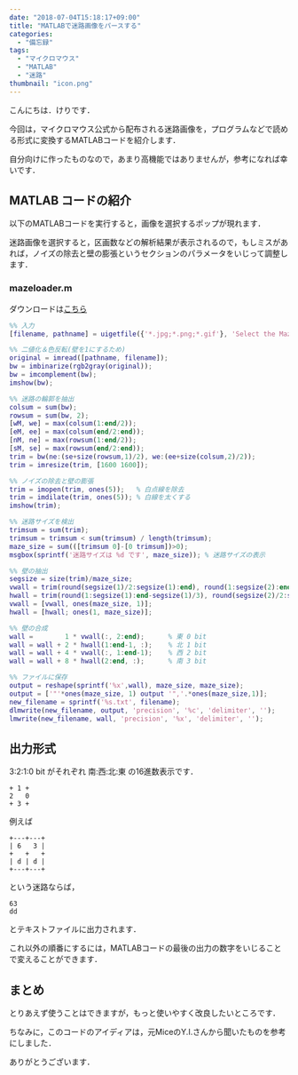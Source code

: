 ```yaml
---
date: "2018-07-04T15:18:17+09:00"
title: "MATLABで迷路画像をパースする"
categories:
  - "備忘録"
tags:
  - "マイクロマウス"
  - "MATLAB"
  - "迷路"
thumbnail: "icon.png"
---
```


こんにちは．けりです．

今回は，マイクロマウス公式から配布される迷路画像を，プログラムなどで読める形式に変換するMATLABコードを紹介します．

自分向けに作ったものなので，あまり高機能ではありませんが，参考になれば幸いです．

<!--more-->

## MATLAB コードの紹介

以下のMATLABコードを実行すると，画像を選択するポップが現れます．

迷路画像を選択すると，区画数などの解析結果が表示されるので，もしミスがあれば，ノイズの除去と壁の膨張というセクションのパラメータをいじって調整します．

### mazeloader.m

ダウンロードは[こちら](mazeloader.m)

```m
%% 入力
[filename, pathname] = uigetfile({'*.jpg;*.png;*.gif'}, 'Select the Maze Imgae');

%% 二値化＆色反転(壁を1にするため)
original = imread([pathname, filename]);
bw = imbinarize(rgb2gray(original));
bw = imcomplement(bw);
imshow(bw);

%% 迷路の輪郭を抽出
colsum = sum(bw);
rowsum = sum(bw, 2);
[wM, we] = max(colsum(1:end/2));
[eM, ee] = max(colsum(end/2:end));
[nM, ne] = max(rowsum(1:end/2));
[sM, se] = max(rowsum(end/2:end));
trim = bw(ne:(se+size(rowsum,1)/2), we:(ee+size(colsum,2)/2));
trim = imresize(trim, [1600 1600]);

%% ノイズの除去と壁の膨張
trim = imopen(trim, ones(5));   % 白点線を除去
trim = imdilate(trim, ones(5)); % 白線を太くする
imshow(trim);

%% 迷路サイズを検出
trimsum = sum(trim);
trimsum = trimsum < sum(trimsum) / length(trimsum);
maze_size = sum(([trimsum 0]-[0 trimsum])>0);
msgbox(sprintf('迷路サイズは %d です', maze_size)); % 迷路サイズの表示

%% 壁の抽出
segsize = size(trim)/maze_size;
vwall = trim(round(segsize(1)/2:segsize(1):end), round(1:segsize(2):end-segsize(2)/3));
hwall = trim(round(1:segsize(1):end-segsize(1)/3), round(segsize(2)/2:segsize(2):end));
vwall = [vwall, ones(maze_size, 1)];
hwall = [hwall; ones(1, maze_size)];

%% 壁の合成
wall =        1 * vwall(:, 2:end);      % 東 0 bit
wall = wall + 2 * hwall(1:end-1, :);    % 北 1 bit
wall = wall + 4 * vwall(:, 1:end-1);    % 西 2 bit
wall = wall + 8 * hwall(2:end, :);      % 南 3 bit

%% ファイルに保存
output = reshape(sprintf('%x',wall), maze_size, maze_size);
output = ['"'*ones(maze_size, 1) output '",'.*ones(maze_size,1)];
new_filename = sprintf('%s.txt', filename);
dlmwrite(new_filename, output, 'precision', '%c', 'delimiter', '');
lmwrite(new_filename, wall, 'precision', '%x', 'delimiter', '');
```

## 出力形式

3:2:1:0 bit がそれぞれ 南:西:北:東 の16進数表示です．

    + 1 +
    2   0
    + 3 + 

例えば

    +---+---+
    | 6   3 |
    +   +   +
    | d | d |
    +---+---+

という迷路ならば，

    63
    dd

とテキストファイルに出力されます．

これ以外の順番にするには，MATLABコードの最後の出力の数字をいじることで変えることができます．

## まとめ

とりあえず使うことはできますが，もっと使いやすく改良したいところです．

ちなみに，このコードのアイディアは，元MiceのY.I.さんから聞いたものを参考にしました．

ありがとうございます．

